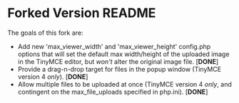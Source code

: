 Forked Version README
=====================

The goals of this fork are:

 * Add new 'max\_viewer\_width' and 'max\_viewer\_height' config.php options that will set the default max width/height of the uploaded image in the TinyMCE editor, but *won't* alter the original image file. \[**DONE**\]
 * Provide a drag-n-drop target for files in the popup window (TinyMCE version 4 *only*). \[**DONE**\]
 * Allow multiple files to be uploaded at once (TinyMCE version 4 *only*, and contingent on the max\_file\_uploads specified in php.ini). \[**DONE**\]

